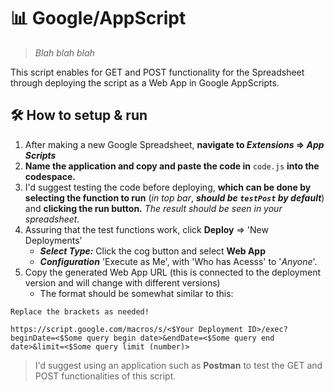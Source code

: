# 📊 Google/AppScript

>*Blah blah blah*

This script enables for GET and POST functionality for the Spreadsheet through deploying the script as a Web App in Google AppScripts. 

## 🛠 How to setup & run

1) After making a new Google Spreadsheet, **navigate to *Extensions* ⇒ *App Scripts***
2) **Name the application and copy and paste the code in** `code.js` **into the codespace.**
3) I'd suggest testing the code before deploying, **which can be done by selecting the function to run** (*in top bar*, ***should be `testPost` by default***) and **clicking the run button.** _The result should be seen in your spreadsheet._
4) Assuring that the test functions work, click **Deploy** ⇒ 'New Deployments' 
    - ***Select Type:*** Click the cog button and select **Web App**
    - ***Configuration*** 'Execute as Me', with 'Who has Acesss' to '*Anyone*'. 
5) Copy the generated Web App URL (this is connected to the deployment version and will change with different versions) 
    - The format should be somewhat similar to this:

```
Replace the brackets as needed!

https://script.google.com/macros/s/<$Your Deployment ID>/exec?beginDate=<$Some query begin date>&endDate=<$Some query end date>&limit=<$Some query limit (number)>
```

>I'd suggest using an application such as **Postman** to test the GET and POST functionalities of this script.